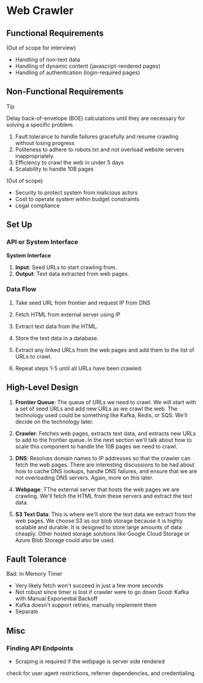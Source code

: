 # Web Crawler

## Functional Requirements 
(Out of scope for interview)
- Handling of non-text data
- Handling of dynamic content (javascript-rendered pages)
- Handling of authentication (login-required pages)

## Non-Functional Requirements 

>[!tip]
> Delay back-of-envelope (BOE) calculations until they are necessary for solving a specific problem.
>

1. Fault tolerance to handle failures gracefully and resume crawling without losing progress 
2. Politeness to adhere to robots.txt and not overload website servers inappropriately
3. Efficiency to crawl the web in under 5 days
4. Scalability to handle 10B pages

(Out of scope)
- Security to protect system from malicious actors
- Cost to operate system within budget constraints
- Legal compliance

## Set Up

### API or System Interface
**System Interface**
1. **Input**: Seed URLs to start crawling from.
2. **Output**: Text data extracted from web pages.


### Data Flow

1. Take seed URL from frontier and request IP from DNS
    
2. Fetch HTML from external server using IP
    
3. Extract text data from the HTML.
    
4. Store the text data in a database.
    
5. Extract any linked URLs from the web pages and add them to the list of URLs to crawl.
    
6. Repeat steps 1-5 until all URLs have been crawled.


## High-Level Design

1. **Frontier Queue**: The queue of URLs we need to crawl. We will start with a set of seed URLs and add new URLs as we crawl the web. The technology used could be something like Kafka, Redis, or SQS. We'll decide on the technology later.
    
2. **Crawler**: Fetches web pages, extracts text data, and extracts new URLs to add to the frontier queue. In the next section we'll talk about how to scale this component to handle the 10B pages we need to crawl.
    
3. **DNS**: Resolves domain names to IP addresses so that the crawler can fetch the web pages. There are interesting discussions to be had about how to cache DNS lookups, handle DNS failures, and ensure that we are not overloading DNS servers. Again, more on this later.
    
4. **Webpage**: TThe external server that hosts the web pages we are crawling. We'll fetch the HTML from these servers and extract the text data.
    
5. **S3 Text Data**: This is where we'll store the text data we extract from the web pages. We choose S3 as our blob storage because it is highly scalable and durable. It is designed to store large amounts of data cheaply. Other hosted storage solutions like Google Cloud Storage or Azure Blob Storage could also be used.

## Fault Tolerance 
Bad: In Memory Timer
- Very likely fetch won't succeed in just a few more seconds
- Not robust since timer is lost if crawler were to go down
Good: Kafka with Manual Exponential Backoff
- Kafka doesn't support retries, manually implement them 
- Separate 

## Misc

### Finding API Endpoints
-  Scraping is required if the webpage is server side rendered

check for  user agent restrictions, referrer dependencies, and credentialing.